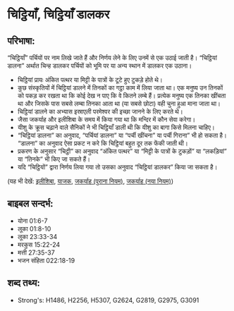 # चिट्ठियाँ, चिट्ठियाँ डालकर #

## परिभाषा: ##

“चिट्ठियाँ” पर्चियों पर नाम लिखे जाते हैं और निर्णय लेने के लिए उनमें से एक उठाई जाती है। “चिट्ठियां डालना” अर्थात चिन्ह डालकर पर्चियों को भूमि पर या अन्य स्थान में डालकर एक उठाना।

* चिट्ठियां प्रायः अंकित पत्थर या मिट्टी के पात्रों के टूटे हुए टुकड़े होते थे।
* कुछ संस्कृतियों में चिट्ठियां डालने में तिनकों का गट्ठा काम में लिया जाता था। एक मनुष्य उन तिनकों को पकड़ कर रखता था कि कोई देख न पाए कि वे कितने लम्बे हैं। प्रत्येक मनुष्य एक तिनका खींचता था और जिसके पास सबसे लम्बा तिनका आता था (या सबसे छोटा) वही चुना हुआ माना जाता था।
* चिट्ठियां डालने का अभ्यास इस्राएली परमेश्वर की इच्छा जानने के लिए करते थे।
* जैसा जकर्याह और इलीशिबा के समय में किया गया था कि मन्दिर में कौन सेवा करेगा।
* यीशु के क्रूस चढ़ाने वाले सैनिकों ने भी चिट्ठियाँ डाली थी कि यीशु का बागा किसे मिलना चाहिए।
* “चिट्ठियां डालना” का अनुवाद, “पर्चियां डालना” या “पर्ची खींचना” या पर्ची गिराना” भी हो सकता है। “डालना” का अनुवाद ऐसा प्रकट न करे कि चिट्ठियां बहुत दूर तक फेंकी जाती थी।
* प्रकरण के अनुसार “चिट्ठी” का अनुवाद “अंकित पत्थर” या “मिट्टी के पात्रों के टुकड़ों” या “लकड़ियां” या “तिनके” भी किए जा सकते हैं।
* यदि “चिट्ठियों” द्वारा निर्णय लिया गया तो उसका अनुवाद “चिट्ठियां डालकर” किया जा सकता है।

(यह भी देखें: [इलीशिबा](../elizabeth.md), [याजक](../priest.md), [जकर्याह (पुराना नियम)](../zechariahot.md), [जकर्याह (नया नियम)](../zechariahnt.md))                                                  

## बाइबल सन्दर्भ: ##

* योना 01:6-7
* लूका 01:8-10
* लूका 23:33-34
* मरकुस 15:22-24
* मत्ती 27:35-37
* भजन संहिता 022:18-19

## शब्द तथ्य: ##

* Strong's: H1486, H2256, H5307, G2624, G2819, G2975, G3091
